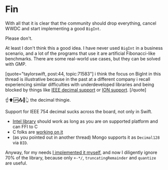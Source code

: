 # Fin

With all that it is clear that the community should drop everything, cancel WWDC and start implementing a good `BigInt`.

Please don't.

At least I don't think this a good idea. I have never used `BigInt` in a business scenario, and a lot of the programs that use it are artificial Fibonacci-like benchmarks. There are some real-world use cases, but they can be solved with GMP.

[quote="taylorswift, post:44, topic:71583"]
i think the focus on BigInt in this thread is illustrative because in the past at a different company i recall experiencing similar difficulties with underdeveloped libraries and being blocked by things like [IEEE decimal support](https://en.wikipedia.org/wiki/Decimal128_floating-point_format) or [ION support](https://github.com/amazon-ion).
[/quote]

☝️⬆️🆙📤🔺👆 the decimal thingie.

Support for IEEE 754 decimal sucks across the board, not only in Swift.
- [Intel library](https://www.intel.com/content/www/us/en/developer/articles/tool/intel-decimal-floating-point-math-library.html) should work as long as you are on supported platform and can FFI to C
- C folks are [working on it](https://en.cppreference.com/w/c/compiler_support/23)
- (as you pointed out in another thread) Mongo supports it as `Decimal128` via `BID`.

Anyway, for my needs [I implemented it myself](https://github.com/LiarPrincess/Oh-my-decimal), and now I diligently ignore 70% of the library, because only `+-*/`, `truncatingRemainder` and `quantize` are useful.



